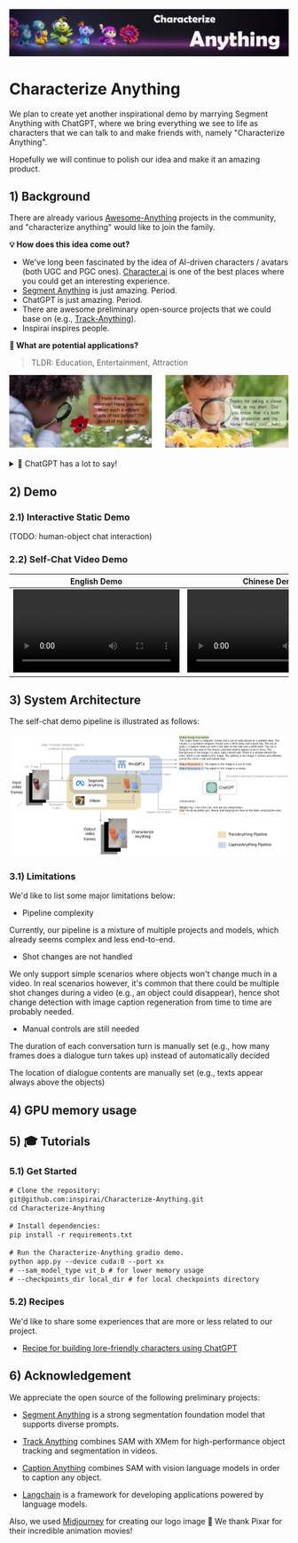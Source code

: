 <div align=center><img src="./assets/logo.png"/></div>

# Characterize Anything

We plan to create yet another inspirational demo by marrying Segment Anything with ChatGPT, where we bring everything we see to life as characters that we can talk to and make friends with, namely "Characterize Anything".

Hopefully we will continue to polish our idea and make it an amazing product.

## 1) Background

There are already various [Awesome-Anything](https://github.com/VainF/Awesome-Anything) projects in the community, and "characterize anything" would like to join the family.

**💡 How does this idea come out?**

- We've long been fascinated by the idea of AI-driven characters / avatars (both UGC and PGC ones). [Character.ai](https://beta.character.ai/) is one of the best places where you could get an interesting experience.
- [Segment Anything](https://github.com/facebookresearch/segment-anything) is just amazing. Period.
- ChatGPT is just amazing. Period.
- There are awesome preliminary open-source projects that we could base on (e.g., [Track-Anything](https://github.com/gaomingqi/Track-Anything)).
- Inspirai inspires people.

**🌟 What are potential applications?**

> TLDR: Education, Entertainment, Attraction

<div align=center>
<img src="./assets/application_child.png"/>
</div>

<br>

<details>
<summary>🌟 ChatGPT has a lot to say!</summary>
<br>
Well, we ask ChatGPT to help us with the answer (Basically we ask it to write advertisement for the concept).

- ToC: For kids

> ChatGPT: Are your kids curious little explorers, always eager to learn about new things? Well, have no fear, because "characterize anything" is here! Your kiddos can now chat it up with any object they want to learn about, ask all their burning questions, and maybe even make some new pals along the way. Imagination and curiosity will reach an all-time high with this awesome concept. So who knows? Maybe your child will even become besties with the living room lamp or have a heart-to-heart with the kitchen sink. The possibilities are endless!

- ToC: For Adults

Checkout some videos for fun: [Youtube | If Objects Could Talk!? | Brent Rivera](https://www.youtube.com/watch?v=i0invZZ_6aY)

> ChatGPT: Grown-ups, are you tired of the same old boring conversations with inanimate objects? Do you dread talking to your houseplants because they never seem to talk back? Well, fear not! The amazing concept of "characterize anything" is not just for kids anymore. Yes, you can now have meaningful conversations with your favorite household items or even your car. Did you ever think you'd bond with your fridge over your mutual love of cheese? Or have a heated debate with your computer about which is better, Apple or Windows? The possibilities are endless, and with "characterize anything," you'll never feel alone in a room again. So go ahead, channel your inner child and start talking to your lamp. You might just learn something new about each other.

- ToB

> ChatGPT: Attention! Are you tired of the same old boring sales and marketing pitches? Do you want to revolutionize the way you connect with your customers? Look no further than "characterize anything"! With this unique concept, you can bring your products and services to life in a whole new way. Imagine your customers being able to engage in conversations with your products, asking questions, and getting to know them on a deeper level. Your products will no longer be just inanimate objects, but characters with personalities and stories to share. Plus, this innovative approach to customer engagement is sure to set your business apart from the competition. So why not give "characterize anything" a try and let your customers get to know your products like never before? They'll be hooked in no time!

</details>

## 2) Demo

### 2.1) Interactive Static Demo

(TODO: human-object chat interaction)

### 2.2) Self-Chat Video Demo

| English Demo                                                                                                        | Chinese Demo                                                                                                        |
|---------------------------------------------------------------------------------------------------------------------|---------------------------------------------------------------------------------------------------------------------|
| <video src="https://user-images.githubusercontent.com/11401434/236616851-6934af0a-81cd-42a0-9233-c2e7b070ba9f.mp4"> | <video src="https://user-images.githubusercontent.com/11401434/236616862-e437ee38-5f63-4ba7-930a-c7b6bf8b3ba4.mp4"> |


## 3) System Architecture

The self-chat demo pipeline is illustrated as follows:

<div align=center>
<img src="./assets/framework.png"/>
</div>

### 3.1) Limitations

We'd like to list some major limitations below:

- Pipeline complexity

Currently, our pipeline is a mixture of multiple projects and models, which already seems complex and less end-to-end.

- Shot changes are not handled

We only support simple scenarios where objects won't change much in a video. In real scenarios however, it's common that there could be multiple shot changes during a video (e.g., an object could disappear), hence shot change detection with image caption regeneration from time to time are probably needed.

- Manual controls are still needed

The duration of each conversation turn is manually set (e.g., how many frames does a dialogue turn takes up) instead of automatically decided

The location of dialogue contents are manually set (e.g., texts appear always above the objects)


## 4) GPU memory usage

## 5) 🎓 Tutorials

### 5.1) Get Started
~~~
# Clone the repository:
git@github.com:inspirai/Characterize-Anything.git
cd Characterize-Anything

# Install dependencies: 
pip install -r requirements.txt

# Run the Characterize-Anything gradio demo.
python app.py --device cuda:0 --port xx
# --sam_model_type vit_b # for lower memory usage
# --checkpoints_dir local_dir # for local checkpoints directory 
~~~

### 5.2) Recipes

We'd like to share some experiences that are more or less related to our project.

- [Recipe for building lore-friendly characters using ChatGPT](tutorials/recipe_building_lore_friendly_characters.md)


## 6) Acknowledgement

We appreciate the open source of the following preliminary projects:

- [Segment Anything](https://github.com/facebookresearch/segment-anything) is a strong segmentation foundation model that supports diverse prompts.

- [Track Anything](https://github.com/gaomingqi/Track-Anything) combines SAM with XMem for high-performance object tracking and segmentation in videos.

- [Caption Anything](https://github.com/ttengwang/Caption-Anything) combines SAM with vision language models in order to caption any object.

- [Langchain](https://github.com/hwchase17/langchain/tree/master) is a framework for developing applications powered by language models.

Also, we used [Midjourney](https://www.midjourney.com) for creating our logo image 🤗 We thank Pixar for their incredible animation movies!